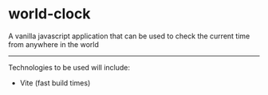 # world-clock
A vanilla javascript application that can be used to check the current time from anywhere in the world

---

Technologies to be used will include:
- Vite (fast build times)
